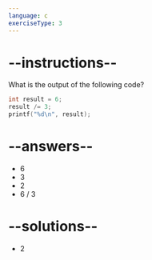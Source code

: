 ```yaml
---
language: c
exerciseType: 3
---
```


# --instructions--

What is the output of the following code?
```c
int result = 6;
result /= 3;
printf("%d\n", result);
```

# --answers--

- 6
- 3
- 2
- 6 / 3

# --solutions--

- 2
